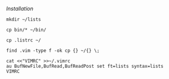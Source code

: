 
*Installation*

    mkdir ~/lists

    cp bin/* ~/bin/

    cp .listrc ~/

    find .vim -type f -ok cp {} ~/{} \;

    cat <<"VIMRC" >>~/.vimrc
    au BufNewFile,BufRead,BufReadPost set ft=lists syntax=lists
    VIMRC



